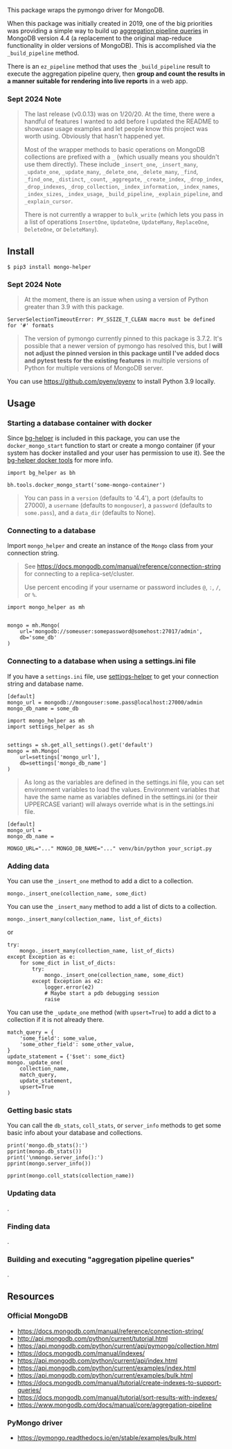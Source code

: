 This package wraps the pymongo driver for MongoDB.

When this package was initially created in 2019, one of the big priorities was
providing a simple way to build up [aggregation pipeline
queries](https://www.mongodb.com/docs/manual/core/aggregation-pipeline) in
MongoDB version 4.4 (a replacement to the original map-reduce functionality in
older versions of MongoDB). This is accomplished via the `_build_pipeline`
method.

There is an `ez_pipeline` method that uses the `_build_pipeline` result to
execute the aggregation pipeline query, then **group and count the results in a
manner suitable for rendering into live reports** in a web app.

### Sept 2024 Note

> The last release (v0.0.13) was on 1/20/20. At the time, there were a handful
> of features I wanted to add before I updated the README to showcase usage
> examples and let people know this project was worth using. Obviously that
> hasn't happened yet.
>
> Most of the wrapper methods to basic operations on MongoDB collections are
> prefixed with a `_` (which usually means you shouldn't use them directly).
> These include `_insert_one`, `_insert_many`, `_update_one`, `_update_many`,
> `_delete_one`, `_delete_many`, `_find`, `_find_one`, `_distinct`, `_count`,
> `_aggregate`, `_create_index`, `_drop_index`, `_drop_indexes`,
> `_drop_collection`, `_index_information`, `_index_names`, `_index_sizes`,
> `_index_usage`, `_build_pipeline`, `_explain_pipeline`, and `_explain_cursor`.
>
> There is not currently a wrapper to `bulk_write` (which lets you pass in a
> list of operations `InsertOne`, `UpdateOne`, `UpdateMany`, `ReplaceOne`,
> `DeleteOne`, or `DeleteMany`).

## Install

```
$ pip3 install mongo-helper
```

### Sept 2024 Note

> At the moment, there is an issue when using a version of Python greater than
> 3.9 with this package.

```
ServerSelectionTimeoutError: PY_SSIZE_T_CLEAN macro must be defined for '#' formats
```

> The version of pymongo currently pinned to this package is 3.7.2. It's
> possible that a newer version of pymongo has resolved this, but I **will not
> adjust the pinned version in this package until I've added docs and pytest
> tests for the existing features** in multiple versions of Python for multiple
> versions of MongoDB server.

You can use <https://github.com/pyenv/pyenv> to install Python 3.9 locally.

## Usage

### Starting a database container with docker

Since [bg-helper](https://pypi.org/project/bg-helper) is included in this
package, you can use the `docker_mongo_start` function to start or create a
mongo container (if your system has docker installed and your user has
permission to use it). See the [bg-helper docker
tools](https://github.com/kenjyco/bg-helper/blob/master/bg_helper/tools/_docker.py)
for more info.

```
import bg_helper as bh

bh.tools.docker_mongo_start('some-mongo-container')
```

> You can pass in a `version` (defaults to '4.4'), a port (defaults to 27000), a
> `username` (defaults to `mongouser`), a `password` (defaults to `some.pass`),
> and a `data_dir` (defaults to None).

### Connecting to a database

Import `mongo_helper` and create an instance of the `Mongo` class from your
connection string.

> See <https://docs.mongodb.com/manual/reference/connection-string> for
> connecting to a replica-set/cluster.
>
> Use percent encoding if your username or password includes `@`, `:`, `/`, or
> `%`.

```
import mongo_helper as mh


mongo = mh.Mongo(
    url='mongodb://someuser:somepassword@somehost:27017/admin',
    db='some_db'
)
```

### Connecting to a database when using a settings.ini file

If you have a `settings.ini` file, use
[settings-helper](https://pypi.org/project/settings-helper) to get your
connection string and database name.

```
[default]
mongo_url = mongodb://mongouser:some.pass@localhost:27000/admin
mongo_db_name = some_db
```

```
import mongo_helper as mh
import settings_helper as sh


settings = sh.get_all_settings().get('default')
mongo = mh.Mongo(
    url=settings['mongo_url'],
    db=settings['mongo_db_name']
)
```

> As long as the variables are defined in the settings.ini file, you can set
> environment variables to load the values. Environment variables that have the
> same name as variables defined in the settings.ini (or their UPPERCASE
> variant) will always override what is in the settings.ini file.

```
[default]
mongo_url =
mongo_db_name =
```

```
MONGO_URL="..." MONGO_DB_NAME="..." venv/bin/python your_script.py
```

### Adding data

You can use the `_insert_one` method to add a dict to a collection.

```
mongo._insert_one(collection_name, some_dict)
```

You can use the `_insert_many` method to add a list of dicts to a collection.

```
mongo._insert_many(collection_name, list_of_dicts)
```

or

```
try:
    mongo._insert_many(collection_name, list_of_dicts)
except Exception as e:
    for some_dict in list_of_dicts:
        try:
            mongo._insert_one(collection_name, some_dict)
        except Exception as e2:
            logger.error(e2)
            # Maybe start a pdb debugging session
            raise
```

You can use the `_update_one` method (with `upsert=True`) to add a dict to a
collection if it is not already there.

```
match_query = {
    'some_field': some_value,
    'some_other_field': some_other_value,
}
update_statement = {'$set': some_dict}
mongo._update_one(
    collection_name,
    match_query,
    update_statement,
    upsert=True
)
```

### Getting basic stats

You can call the `db_stats`, `coll_stats`, or `server_info` methods to get some
basic info about your database and collections.

```
print('mongo.db_stats():')
pprint(mongo.db_stats())
print('\nmongo.server_info():')
pprint(mongo.server_info())
```

```
pprint(mongo.coll_stats(collection_name))
```

### Updating data

.

### Finding data

.

### Building and executing "aggregation pipeline queries"

.

## Resources

### Official MongoDB

- <https://docs.mongodb.com/manual/reference/connection-string/>
- <http://api.mongodb.com/python/current/tutorial.html>
- <https://api.mongodb.com/python/current/api/pymongo/collection.html>
- <https://docs.mongodb.com/manual/indexes/>
- <https://api.mongodb.com/python/current/api/index.html>
- <https://api.mongodb.com/python/current/examples/index.html>
- <https://api.mongodb.com/python/current/examples/bulk.html>
- <https://docs.mongodb.com/manual/tutorial/create-indexes-to-support-queries/>
- <https://docs.mongodb.com/manual/tutorial/sort-results-with-indexes/>
- <https://www.mongodb.com/docs/manual/core/aggregation-pipeline>

### PyMongo driver

- <https://pymongo.readthedocs.io/en/stable/examples/bulk.html>

